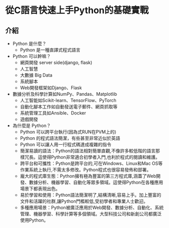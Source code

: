 # 從C語言快速上手Python的基礎實戰

## 介紹

- Python 是什麼？
  - Python 是一種直譯式程式語言
- Python 可以幹嘛？
  - 網頁開發 server side(django, flask)
  - 人工智慧
  - 大數據 Big Data
  - 系統腳本
  - Web開發框架如Django、Flask
- 數據分析及科學計算如NumPy、Pandas、Matplotlib
  - 人工智能如Scikit-learn、TensorFlow、PyTorch
  - 自動化腳本工作如自動發送電子郵件、網頁抓取等
  - 系統管理工具如Ansible、Docker
  - 遊戲開發
- 為什麼是 Python？
  - Python 可以跨平台執行(因為式RUN在PVM上的)
  - Python 的程式語法簡潔，有些甚至非常近似於英語
  - Python 可以讓人用一行程式碼達成複雜的指令
  - 簡潔易讀的語法：Python的語法相對簡單直觀,不像許多較低階的語言那樣冗長。這使得Python非常適合初學者入門,也利於程式的閱讀和維護。
  - 跨平台和可攜性：Python是跨平台的,可在Windows、Linux和Mac OS等作業系統上執行,不需太多修改。Python程式也很容易發佈和部署。
  - 龐大的程式庫生態：Python擁有極為豐富的第三方程式庫,涵蓋了Web開發、數據分析、機器學習、自動化等眾多領域。這使得Python在各種應用場景下都表現出色。
  - 易於學習和使用：Python語法簡潔明了,結構清晰,容易上手。加上豐富的文件和活躍的社群,讓Python門檻較低,受初學者和專業人士歡迎。
  - 多種應用場景：Python被廣泛應用於Web開發、數據分析、自動化、系統管理、機器學習、科學計算等多個領域。大型科技公司和新創公司都廣泛使用Python。
